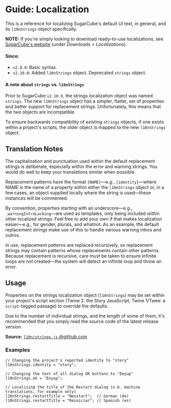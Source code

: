 <!-- ***********************************************************************************************
	Guide: Localization
************************************************************************************************ -->
<h1 id="guide-localization">Guide: Localization</h1>

This is a reference for localizing SugarCube's default UI text, in general, and its `l10nStrings` object specifically.

**NOTE:** If you're simply looking to download ready-to-use localizations, see [SugarCube's website](http://www.motoslave.net/sugarcube/2/#downloads) (under *Downloads > Localizations*).

#### Since:

* `v2.0.0`: Basic syntax.
* `v2.10.0`: Added `l10nStrings` object.  Deprecated `strings` object.

#### A note about `strings` vs. `l10nStrings`

Prior to SugarCube `v2.10.0`, the strings localization object was named `strings`.  The new `l10nStrings` object has a simpler, flatter, set of properties and better support for replacement strings.  Unfortunately, this means that the two objects are incompatible.

To ensure backwards compatibility of existing `strings` objects, if one exists within a project's scripts, the older object is mapped to the new `l10nStrings` object.


<!-- ***************************************************************************
	Translation Notes
**************************************************************************** -->
<span id="guide-localization-translation-notes"></span>
## Translation Notes

The capitalization and punctuation used within the default replacement strings is deliberate, especially within the error and warning strings.  You would do well to keep your translations similar when possible.

Replacement patterns have the format `{NAME}`—e.g., `{identity}`—where NAME is the name of a property within either the `l10nStrings` object or, in a few cases, an object supplied locally where the string is used—these instances will be commented.

By convention, properties starting with an underscore—e.g., `_warningIntroLacking`—are used as templates, only being included within other localized strings.  Feel free to add your own if that makes localization easier—e.g., for gender, plurals, and whatnot.  As an example, the default replacement strings make use of this to handle various warning intros and outros.

In use, replacement patterns are replaced recursively, so replacement strings may contain patterns whose replacements contain other patterns.  Because replacement is recursive, care must be taken to ensure infinite loops are not created—the system will detect an infinite loop and throw an error.


<!-- ***************************************************************************
	Usage
**************************************************************************** -->
<span id="guide-localization-usage"></span>
## Usage

Properties on the strings localization object (`l10nStrings`) may be set within your project's script section (Twine&nbsp;2: the Story JavaScript, Twine&nbsp;1/Twee: a `script`-tagged passage) to override the defaults.

Due to the number of individual strings, and the length of some of them, it's recommended that you simply read the source code of the latest release version.

**Source:** [`l10n/strings.js` @github.com](https://github.com/tmedwards/sugarcube-2/blob/master/src/l10n/strings.js)

### Examples

```
// Changing the project's reported identity to "story"
l10nStrings.identity = "story";

// Changing the text of all dialog OK buttons to "Eeyup"
l10nStrings.ok = "Eeyup";

// Localizing the title of the Restart dialog (n.b. machine translations, for example only)
l10nStrings.restartTitle = "Neustart";  // German (de)
l10nStrings.restartTitle = "Reiniciar"; // Spanish (es)
```
